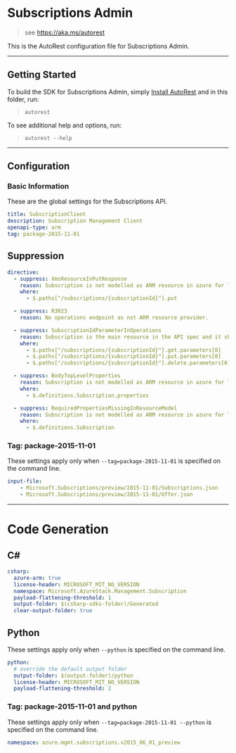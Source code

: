 # Subscriptions Admin

> see https://aka.ms/autorest

This is the AutoRest configuration file for Subscriptions Admin.

---
## Getting Started
To build the SDK for Subscriptions Admin, simply [Install AutoRest](https://aka.ms/autorest/install) and in this folder, run:

> `autorest`

To see additional help and options, run:

> `autorest --help`
---

## Configuration

### Basic Information
These are the global settings for the Subscriptions API.

``` yaml
title: SubscriptionClient
description: Subscription Management Client
openapi-type: arm
tag: package-2015-11-01
```

## Suppression
``` yaml
directive:
  - suppress: XmsResourceInPutResponse
    reason: Subscription is not modelled as ARM resource in azure for legacy reasons. In Azure stack as well, Subscription is not modelled as ARM resource for azure consistency
    where:
      - $.paths["/subscriptions/{subscriptionId}"].put

  - suppress: R3023
    reason: No operations endpoint as not ARM resource provider.

  - suppress: SubscriptionIdParameterInOperations
    reason: Subscription is the main resource in the API spec and it should not be masked in global parameters.
    where:
      - $.paths["/subscriptions/{subscriptionId}"].get.parameters[0]
      - $.paths["/subscriptions/{subscriptionId}"].put.parameters[0]
      - $.paths["/subscriptions/{subscriptionId}"].delete.parameters[0]

  - suppress: BodyTopLevelProperties
    reason: Subscription is not modelled as ARM resource in azure for legacy reasons. In Azure stack as well, Subscription is not modelled as ARM resource for azure consistency.
    where:
      - $.definitions.Subscription.properties

  - suppress: RequiredPropertiesMissingInResourceModel
    reason: Subscription is not modelled as ARM resource in azure for legacy reasons. In Azure stack as well, Subscription is not modelled as ARM resource for azure consistency.
    where:
      - $.definitions.Subscription

```

### Tag: package-2015-11-01

These settings apply only when `--tag=package-2015-11-01` is specified on the command line.

``` yaml $(tag) == 'package-2015-11-01'
input-file:
    - Microsoft.Subscriptions/preview/2015-11-01/Subscriptions.json
    - Microsoft.Subscriptions/preview/2015-11-01/Offer.json
```

---
# Code Generation

## C#

``` yaml $(csharp)
csharp:
  azure-arm: true
  license-header: MICROSOFT_MIT_NO_VERSION
  namespace: Microsoft.AzureStack.Management.Subscription
  payload-flattening-threshold: 1
  output-folder: $(csharp-sdks-folder)/Generated
  clear-output-folder: true
```

## Python

These settings apply only when `--python` is specified on the command line.

``` yaml $(python)
python:
  # override the default output folder
  output-folder: $(output-folder)/python
  license-header: MICROSOFT_MIT_NO_VERSION
  payload-flattening-threshold: 2
```

### Tag: package-2015-11-01 and python

These settings apply only when `--tag=package-2015-11-01 --python` is specified on the command line.

``` yaml $(tag) == 'package-2015-11-01' && $(python)
namespace: azure.mgmt.subscriptions.v2015_06_01_preview
```
